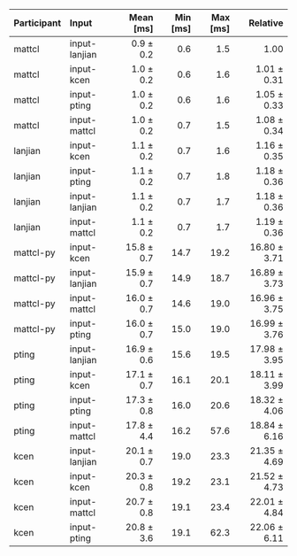 | Participant | Input | Mean [ms] | Min [ms] | Max [ms] | Relative |
|:---|:---|---:|---:|---:|---:|
| mattcl | input-lanjian | 0.9 ± 0.2 | 0.6 | 1.5 | 1.00 |
| mattcl | input-kcen | 1.0 ± 0.2 | 0.6 | 1.6 | 1.01 ± 0.31 |
| mattcl | input-pting | 1.0 ± 0.2 | 0.6 | 1.6 | 1.05 ± 0.33 |
| mattcl | input-mattcl | 1.0 ± 0.2 | 0.7 | 1.5 | 1.08 ± 0.34 |
| lanjian | input-kcen | 1.1 ± 0.2 | 0.7 | 1.6 | 1.16 ± 0.35 |
| lanjian | input-pting | 1.1 ± 0.2 | 0.7 | 1.8 | 1.18 ± 0.36 |
| lanjian | input-lanjian | 1.1 ± 0.2 | 0.7 | 1.7 | 1.18 ± 0.36 |
| lanjian | input-mattcl | 1.1 ± 0.2 | 0.7 | 1.7 | 1.19 ± 0.36 |
| mattcl-py | input-kcen | 15.8 ± 0.7 | 14.7 | 19.2 | 16.80 ± 3.71 |
| mattcl-py | input-lanjian | 15.9 ± 0.7 | 14.9 | 18.7 | 16.89 ± 3.73 |
| mattcl-py | input-mattcl | 16.0 ± 0.7 | 14.6 | 19.0 | 16.96 ± 3.75 |
| mattcl-py | input-pting | 16.0 ± 0.7 | 15.0 | 19.0 | 16.99 ± 3.76 |
| pting | input-lanjian | 16.9 ± 0.6 | 15.6 | 19.5 | 17.98 ± 3.95 |
| pting | input-kcen | 17.1 ± 0.7 | 16.1 | 20.1 | 18.11 ± 3.99 |
| pting | input-pting | 17.3 ± 0.8 | 16.0 | 20.6 | 18.32 ± 4.06 |
| pting | input-mattcl | 17.8 ± 4.4 | 16.2 | 57.6 | 18.84 ± 6.16 |
| kcen | input-lanjian | 20.1 ± 0.7 | 19.0 | 23.3 | 21.35 ± 4.69 |
| kcen | input-kcen | 20.3 ± 0.8 | 19.2 | 23.1 | 21.52 ± 4.73 |
| kcen | input-mattcl | 20.7 ± 0.8 | 19.1 | 23.4 | 22.01 ± 4.84 |
| kcen | input-pting | 20.8 ± 3.6 | 19.1 | 62.3 | 22.06 ± 6.11 |
